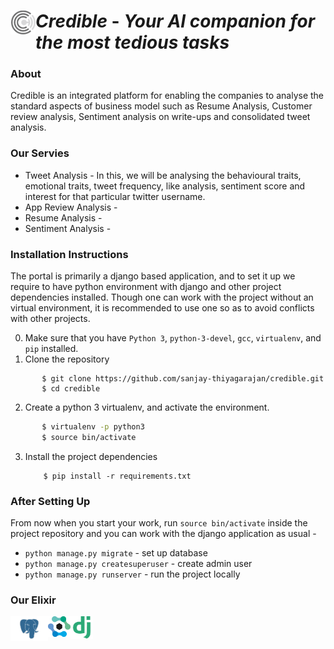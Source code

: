 # <img align="left" alt="LOGO" width="40px" src="https://github.com/Techipeeyon/Images/blob/main/icons/logo-removebg-preview.png" /><em>Credible</em> - <em>Your AI companion for the most tedious tasks</em>

### About
<p> Credible is an integrated platform for enabling the companies to analyse the standard aspects of business model such as Resume Analysis, Customer review analysis, Sentiment analysis on write-ups and consolidated tweet analysis.</p>

### Our Servies
<ul>
  <li>Tweet Analysis - In this, we will be analysing the behavioural traits, emotional traits, tweet frequency, like analysis, sentiment score and interest for that particular twitter username. </li>
  <li>App Review Analysis - </li>
  <li>Resume Analysis - </li>
  <li>Sentiment Analysis -</li>
 </ul>
 
### Installation Instructions
The portal is primarily a django based application, and to set it up we require to have 
python environment with django and other project dependencies installed. Though one can
work with the project without an virtual environment,  it is recommended to use one so 
as to avoid conflicts with other projects.

0. Make sure that you have `Python 3`, `python-3-devel`, `gcc`, `virtualenv`, and `pip` installed.     
1. Clone the repository

 ```
        $ git clone https://github.com/sanjay-thiyagarajan/credible.git
        $ cd credible
 ```
2. Create a python 3 virtualenv, and activate the environment.
 ```bash
        $ virtualenv -p python3
        $ source bin/activate
 ```   
3. Install the project dependencies
    ```
        $ pip install -r requirements.txt
    ```
### After Setting Up
From now when you start your work, run ``source bin/activate`` inside the project repository and you can work with the django application as usual - 

* `python manage.py migrate` - set up database
* `python manage.py createsuperuser` - create admin user
* `python manage.py runserver`  - run the project locally
 
        


### Our Elixir
<img align="left" alt="PostGreSQL" width="60px" src="https://github.com/Techipeeyon/Images/blob/main/icons/postgresql-sentimen.png" />
<img align="left" alt="Expert-Ai" width="36px" src="https://github.com/Techipeeyon/Images/blob/main/icons/expert.ai-sentiment.png" />
<img align="left" alt="Django" width="36px" src="https://github.com/Techipeeyon/Images/blob/main/icons/dj_sentiment.png" />





